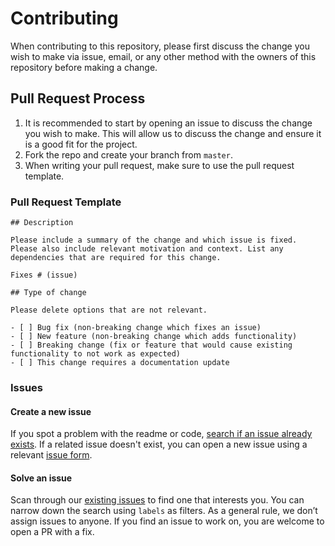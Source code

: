 # Contributing

When contributing to this repository, please first discuss the change you wish to make via issue,
email, or any other method with the owners of this repository before making a change.

## Pull Request Process

1. It is recommended to start by opening an issue to discuss the change you wish to make. This will allow us to discuss the change and ensure it is a good fit for the project.
2. Fork the repo and create your branch from `master`.
3. When writing your pull request, make sure to use the pull request template.

### Pull Request Template

```
## Description

Please include a summary of the change and which issue is fixed. Please also include relevant motivation and context. List any dependencies that are required for this change.

Fixes # (issue)

## Type of change

Please delete options that are not relevant.

- [ ] Bug fix (non-breaking change which fixes an issue)
- [ ] New feature (non-breaking change which adds functionality)
- [ ] Breaking change (fix or feature that would cause existing functionality to not work as expected)
- [ ] This change requires a documentation update
```

### Issues

#### Create a new issue

If you spot a problem with the readme or code, [search if an issue already exists](https://github.com/SethBurkart123/BetterGmail/issues). If a related issue doesn't exist, you can open a new issue using a relevant [issue form](https://github.com/SethBurkart123/BetterGmail/issues/new).

#### Solve an issue

Scan through our [existing issues](https://github.com/SethBurkart123/BetterGmail/issues) to find one that interests you. You can narrow down the search using `labels` as filters. As a general rule, we don’t assign issues to anyone. If you find an issue to work on, you are welcome to open a PR with a fix.
